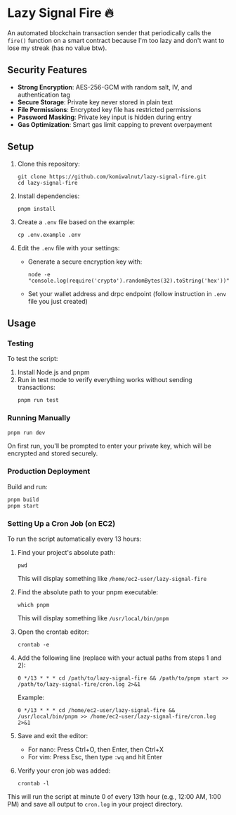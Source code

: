 # Lazy Signal Fire 🔥

An automated blockchain transaction sender that periodically calls the `fire()` function on a smart contract because I'm too lazy and don't want to lose my streak (has no value btw).

## Security Features

- **Strong Encryption**: AES-256-GCM with random salt, IV, and authentication tag
- **Secure Storage**: Private key never stored in plain text
- **File Permissions**: Encrypted key file has restricted permissions
- **Password Masking**: Private key input is hidden during entry
- **Gas Optimization**: Smart gas limit capping to prevent overpayment

## Setup

1. Clone this repository:
   ```
   git clone https://github.com/komiwalnut/lazy-signal-fire.git
   cd lazy-signal-fire
   ```

2. Install dependencies:
   ```
   pnpm install
   ```

3. Create a `.env` file based on the example:
   ```
   cp .env.example .env
   ```

4. Edit the `.env` file with your settings:
   - Generate a secure encryption key with:
     ```
     node -e "console.log(require('crypto').randomBytes(32).toString('hex'))"
     ```
   - Set your wallet address and drpc endpoint (follow instruction in `.env` file you just created)

## Usage

### Testing

To test the script:

1. Install Node.js and pnpm
2. Run in test mode to verify everything works without sending transactions:
   ```
   pnpm run test
   ```

### Running Manually

```
pnpm run dev
```

On first run, you'll be prompted to enter your private key, which will be encrypted and stored securely.

### Production Deployment

Build and run:

```
pnpm build
pnpm start
```

### Setting Up a Cron Job (on EC2)

To run the script automatically every 13 hours:

1. Find your project's absolute path:
   ```
   pwd
   ```
   This will display something like `/home/ec2-user/lazy-signal-fire`

2. Find the absolute path to your pnpm executable:
   ```
   which pnpm
   ```
   This will display something like `/usr/local/bin/pnpm`

3. Open the crontab editor:
   ```
   crontab -e
   ```

4. Add the following line (replace with your actual paths from steps 1 and 2):
   ```
   0 */13 * * * cd /path/to/lazy-signal-fire && /path/to/pnpm start >> /path/to/lazy-signal-fire/cron.log 2>&1
   ```
   Example:
   ```
   0 */13 * * * cd /home/ec2-user/lazy-signal-fire && /usr/local/bin/pnpm >> /home/ec2-user/lazy-signal-fire/cron.log 2>&1
   ```

5. Save and exit the editor:
   - For nano: Press Ctrl+O, then Enter, then Ctrl+X
   - For vim: Press Esc, then type `:wq` and hit Enter

6. Verify your cron job was added:
   ```
   crontab -l
   ```

This will run the script at minute 0 of every 13th hour (e.g., 12:00 AM, 1:00 PM) and save all output to `cron.log` in your project directory.